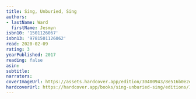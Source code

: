 ```yaml
---
title: Sing, Unburied, Sing
authors:
- lastName: Ward
  firstName: Jesmyn
isbn10: '1501126067'
isbn13: '9781501126062'
read: 2020-02-09
rating: 3
yearPublished: 2017
reading: false
asin:
subtitle:
narrators:
coverImageUrl: https://assets.hardcover.app/edition/30400943/8e516b0e2e203761348d58da2ca936617f6d2cd7.jpeg
hardcoverUrl: https://hardcover.app/books/sing-unburied-sing/editions/14850823
---
```

